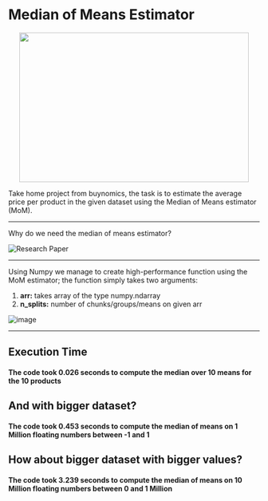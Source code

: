 # Median of Means Estimator


<p align="center">
  <img width="460" height="300" src="https://user-images.githubusercontent.com/96091453/169597145-2a7c9d7c-0fa6-4b7d-969c-e39dc7467f7c.png">
</p>

Take home project from buynomics, the task is to estimate the average price per product in the given dataset using the Median of Means estimator (MoM). 

---------------
Why do we need the median of means estimator? 

![Research Paper](https://user-images.githubusercontent.com/96091453/169597364-bd067de8-9913-4d7b-8103-7254f49373c7.png)


------------------

Using Numpy we manage to create high-performance function using the MoM estimator; the function simply takes two arguments:
1. **arr:** takes array of the type numpy.ndarray
2. **n_splits:** number of chunks/groups/means on given arr 


![image](https://user-images.githubusercontent.com/96091453/169602676-4c61aec6-630a-453b-a3ec-bc85093d2d36.png)


-----------------
## Execution Time ##

#### The code took 0.026 seconds to compute the median over 10 means for the 10 products ####

## And with bigger dataset? ##

#### The code took 0.453 seconds to compute the median of means on 1 Million floating numbers between -1 and 1 ####

## How about bigger dataset with bigger values? ##

#### The code took 3.239 seconds to compute the median of means on 10 Million floating numbers between 0 and 1 Million ####


